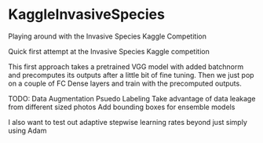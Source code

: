 # KaggleInvasiveSpecies
Playing around with the Invasive Species Kaggle Competition


Quick first attempt at the Invasive Species Kaggle competition

This first approach takes a pretrained VGG model with added batchnorm and precomputes its outputs after a little bit of fine tuning.
Then we just pop on a couple of FC Dense layers and train with the precomputed outputs.


TODO:
Data Augmentation
Psuedo Labeling
Take advantage of data leakage from different sized photos
Add bounding boxes for ensemble models


I also want to test out adaptive stepwise learning rates beyond just simply using Adam
